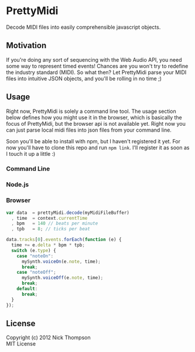 # PrettyMidi

Decode MIDI files into easily comprehensible javascript objects.

## Motivation
If you're doing any sort of sequencing with the Web Audio API, you need some way
to represent timed events! Chances are you won't try to redefine the industry
standard (MIDI). So what then? Let PrettyMidi parse your MIDI files into 
intuitive JSON objects, and you'll be rolling in no time ;)

## Usage
Right now, PrettyMidi is solely a command line tool. The usage section below
defines how you might use it in the browser, which is basically the focus of
PrettyMidi, but the browser api is not available yet. Right now you can just
parse local midi files into json files from your command line.

Soon you'll be able to install with npm, but I haven't registered it yet.
For now you'll have to clone this repo and run `npm link`. I'll register it
as soon as I touch it up a little :)

### Command Line

### Node.js

### Browser

```javascript
var data  = prettyMidi.decode(myMidiFileBuffer)
  , time  = context.currentTime
  , bpm   = 140 // beats per minute
  , tpb   = 8; // ticks per beat

data.tracks[0].events.forEach(function (e) {
  time += e.delta * bpm * tpb;
  switch (e.type) {
    case "noteOn":
      mySynth.voiceOn(e.note, time);
      break;
    case "noteOff";
      mySynth.voiceOff(e.note, time);
      break;
    default:
      break;
  }
});
```

## License
Copyright (c) 2012 Nick Thompson  
MIT License
